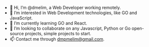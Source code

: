 - 👋 Hi, I’m @dmelim, a Web Developer working remotely. 
- 👀 I’m interested in Web Development technologies, like GO and JavaScript. 
- 🌱 I’m currently learning GO and React.  
- 🤝 I’m looking to collaborate on any Javascript, Python or Go open-source projects, simple projects to start. 
- 📫 Contact me through dmpmelim@gmail.com. 

